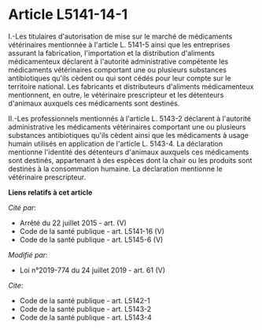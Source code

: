 # Article L5141-14-1

I.-Les titulaires d'autorisation de mise sur le marché de médicaments vétérinaires mentionnée à l'article L. 5141-5 ainsi que
les entreprises assurant la fabrication, l'importation et la distribution d'aliments médicamenteux déclarent à l'autorité
administrative compétente les médicaments vétérinaires comportant une ou plusieurs substances antibiotiques qu'ils cèdent ou
qui sont cédés pour leur compte sur le territoire national. Les fabricants et distributeurs d'aliments médicamenteux
mentionnent, en outre, le vétérinaire prescripteur et les détenteurs d'animaux auxquels ces médicaments sont destinés.

II.-Les professionnels mentionnés à l'article L. 5143-2 déclarent à l'autorité administrative les médicaments vétérinaires
comportant une ou plusieurs substances antibiotiques qu'ils cèdent ainsi que les médicaments à usage humain utilisés en
application de l'article L. 5143-4. La déclaration mentionne l'identité des détenteurs d'animaux auxquels ces médicaments
sont destinés, appartenant à des espèces dont la chair ou les produits sont destinés à la consommation humaine. La
déclaration mentionne le vétérinaire prescripteur.

**Liens relatifs à cet article**

_Cité par_:

  - Arrêté du 22 juillet 2015 - art. (V)
  - Code de la santé publique - art. L5141-16 (V)
  - Code de la santé publique - art. L5145-6 (V)

_Modifié par_:

  - Loi n°2019-774 du 24 juillet 2019 - art. 61 (V)

_Cite_:

  - Code de la santé publique - art. L5142-1
  - Code de la santé publique - art. L5143-2
  - Code de la santé publique - art. L5143-4
